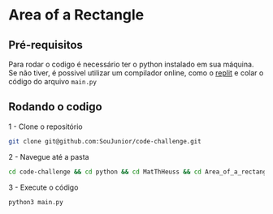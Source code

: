 # Area of a Rectangle

## Pré-requisitos

Para rodar o codigo é necessário ter o python instalado em sua máquina. 
Se não tiver, é possivel utilizar um compilador online, como o [replit](https://replit.com/) e colar o código do arquivo `main.py`

## Rodando o codigo

1 - Clone o repositório
```bash
git clone git@github.com:SouJunior/code-challenge.git
```

2 - Navegue até a pasta
```bash
cd code-challenge && cd python && cd MatThHeuss && cd Area_of_a_rectangle
```

3 - Execute o código
```bash
python3 main.py
```

